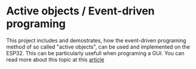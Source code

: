 # Active objects / Event-driven programing

This project includes and demostrates, how the event-driven programing method of so called "active objects", can be used and implemented on the ESP32. This can be particularly usefull when programing a GUI. You can read more about this topic at this [article](https://www.youtube.com/redirect?event=video_description&redir_token=QUFFLUhqa0c0TFJ0ei1RbG82TWdzdl9Yc3hHVXUwQ0Vjd3xBQ3Jtc0ttZ0JncmlBSHlNVXpYT292LUEtOGFwRU5INW9aR21pd3k2RFA2X1d5MXVVRWxDcmlFNUZiOUxyNldBd1JqNE54b3V0TWZMVkNwdUxwalFrZF9VQ28tQTJwYlJXd2QyclltVm04cEFpam5maUk2MG1GSQ&q=https%3A%2F%2Fwww.state-machine.com%2Fdoc%2FSutter2010a.pdf&v=l69ghMpsp6w)
